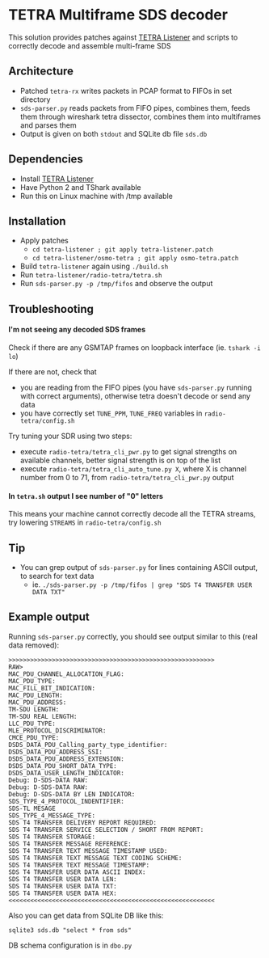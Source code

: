 # TETRA Multiframe SDS decoder

This solution provides patches against [TETRA Listener](https://github.com/itds-consulting/tetra-listener) and scripts to correctly decode and assemble multi-frame SDS

## Architecture

  - Patched `tetra-rx` writes packets in PCAP format to FIFOs in set directory
  - `sds-parser.py` reads packets from FIFO pipes, combines them, feeds them through wireshark tetra dissector, combines them into multiframes and parses them
  - Output is given on both `stdout` and SQLite db file `sds.db`

## Dependencies

  - Install [TETRA Listener](https://github.com/itds-consulting/tetra-listener)
  - Have Python 2 and TShark available
  - Run this on Linux machine with /tmp available

## Installation

  - Apply patches
    - `cd tetra-listener ; git apply tetra-listener.patch`
    - `cd tetra-listener/osmo-tetra ; git apply osmo-tetra.patch`
  - Build `tetra-listener` again using `./build.sh`
  - Run `tetra-listener/radio-tetra/tetra.sh`
  - Run `sds-parser.py -p /tmp/fifos` and observe the output

## Troubleshooting

#### I'm not seeing any decoded SDS frames

Check if there are any GSMTAP frames on loopback interface (ie. `tshark -i lo`)

If there are not, check that

  - you are reading from the FIFO pipes (you have `sds-parser.py` running with correct arguments), otherwise tetra doesn't decode or send any data
  - you have correctly set `TUNE_PPM`, `TUNE_FREQ` variables in `radio-tetra/config.sh`

Try tuning your SDR using two steps:

  - execute `radio-tetra/tetra_cli_pwr.py` to get signal strengths on available channels, better signal strength is on top of the list
  - execute `radio-tetra/tetra_cli_auto_tune.py X`, where X is channel number from 0 to 71, from `radio-tetra/tetra_cli_pwr.py` output

#### In `tetra.sh` output I see number of "0" letters

This means your machine cannot correctly decode all the TETRA streams, try lowering `STREAMS` in `radio-tetra/config.sh`

## Tip

  - You can grep output of `sds-parser.py` for lines containing ASCII output, to search for text data
    - ie. `./sds-parser.py -p /tmp/fifos | grep "SDS T4 TRANSFER USER DATA TXT"`

## Example output

Running `sds-parser.py` correctly, you should see output similar to this (real data removed):

```
>>>>>>>>>>>>>>>>>>>>>>>>>>>>>>>>>>>>>>>>>>>>>>>>>>>>>>>>>
RAW> 
MAC_PDU_CHANNEL_ALLOCATION_FLAG:
MAC_PDU_TYPE:
MAC_FILL_BIT_INDICATION:
MAC_PDU_LENGTH:
MAC_PDU_ADDRESS:
TM-SDU LENGTH:
TM-SDU REAL LENGTH:
LLC_PDU_TYPE:
MLE_PROTOCOL_DISCRIMINATOR:
CMCE_PDU_TYPE:
DSDS_DATA_PDU_Calling_party_type_identifier:
DSDS_DATA_PDU_ADDRESS_SSI:
DSDS_DATA_PDU_ADDRESS_EXTENSION:
DSDS_DATA_PDU_SHORT_DATA_TYPE:
DSDS_DATA_USER_LENGTH_INDICATOR:
Debug: D-SDS-DATA RAW:
Debug: D-SDS-DATA RAW:
Debug: D-SDS-DATA BY LEN INDICATOR:
SDS_TYPE_4_PROTOCOL_INDENTIFIER:
SDS-TL MESAGE
SDS_TYPE_4_MESSAGE_TYPE:
SDS T4 TRANSFER DELIVERY REPORT REQUIRED:
SDS T4 TRANSFER SERVICE SELECTION / SHORT FROM REPORT:
SDS T4 TRANSFER STORAGE:
SDS T4 TRANSFER MESSAGE REFERENCE:
SDS T4 TRANSFER TEXT MESSAGE TIMESTAMP USED:
SDS T4 TRANSFER TEXT MESSAGE TEXT CODING SCHEME:
SDS T4 TRANSFER TEXT MESSAGE TIMESTAMP:
SDS T4 TRANSFER USER DATA ASCII INDEX: 
SDS T4 TRANSFER USER DATA LEN: 
SDS T4 TRANSFER USER DATA TXT: 
SDS T4 TRANSFER USER DATA HEX: 
<<<<<<<<<<<<<<<<<<<<<<<<<<<<<<<<<<<<<<<<<<<<<<<<<<<<<<<<<
```

Also you can get data from SQLite DB like this:

```
sqlite3 sds.db "select * from sds"
```
DB schema configuration is in `dbo.py`
